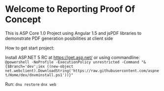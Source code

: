 # Welcome to Reporting Proof Of Concept

This is ASP Core 1.0 Project using Angular 1.5 and jsPDF libraries to demonstrate PDF generation posibilities at client side


How to get start project:

Install ASP.NET 5 RC at https://get.asp.net/ or using commandline:
`@powershell -NoProfile -ExecutionPolicy unrestricted -Command "&{$Branch='dev';iex ((new-object net.webclient).DownloadString('https://raw.githubusercontent.com/aspnet/Home/dev/dnvminstall.ps1'))}"`

Run:
`dnu restore`
`dnx web`